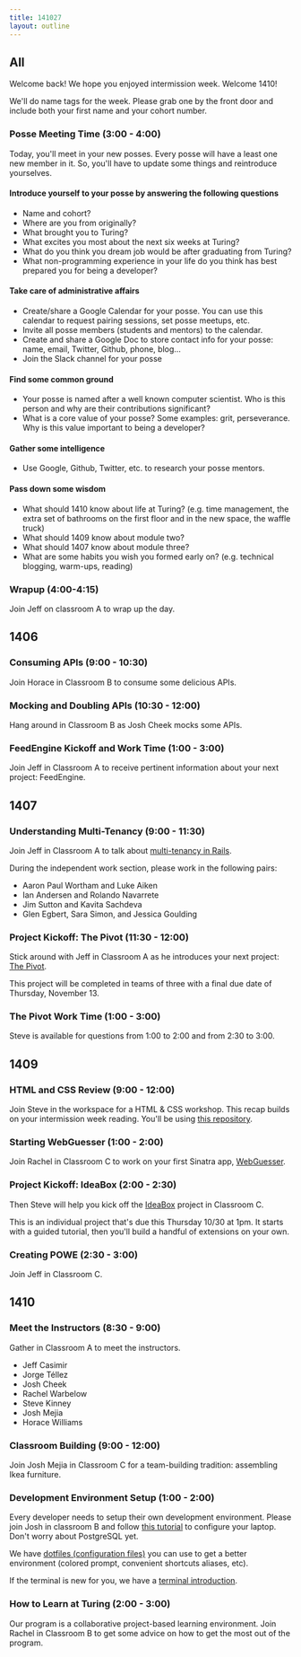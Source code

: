 ```yaml
---
title: 141027
layout: outline
---
```


## All

Welcome back! We hope you enjoyed intermission week. Welcome 1410!

We'll do name tags for the week. Please grab one by the front door and include
both your first name and your cohort number.


### Posse Meeting Time (3:00 - 4:00)

Today, you'll meet in your new posses. Every posse will have a least one new member in it. So, you'll have to update some things and reintroduce yourselves.

#### Introduce yourself to your posse by answering the following questions

* Name and cohort?
* Where are you from originally?
* What brought you to Turing?
* What excites you most about the next six weeks at Turing?
* What do you think you dream job would be after graduating from Turing?
* What non-programming experience in your life do you think has best prepared you for being a developer?

#### Take care of administrative affairs

* Create/share a Google Calendar for your posse. You can use this calendar to request pairing sessions, set posse meetups, etc.
* Invite all posse members (students and mentors) to the calendar.
* Create and share a Google Doc to store contact info for your posse: name, email, Twitter, Github, phone, blog…
* Join the Slack channel for your posse

#### Find some common ground

* Your posse is named after a well known computer scientist. Who is this person and why are their contributions significant?
* What is a core value of your posse? Some examples: grit, perseverance. Why is this value important to being a developer?

#### Gather some intelligence

* Use Google, Github, Twitter, etc. to research your posse mentors.

#### Pass down some wisdom

* What should 1410 know about life at Turing? (e.g. time management, the extra set of bathrooms on the first floor and in the new space, the waffle truck)
* What should 1409 know about module two?
* What should 1407 know about module three?
* What are some habits you wish you formed early on? (e.g. technical blogging, warm-ups, reading)

### Wrapup (4:00-4:15)

Join Jeff on classroom A to wrap up the day.

## 1406

### Consuming APIs (9:00 - 10:30)

Join Horace in Classroom B to consume some delicious APIs.

### Mocking and Doubling APIs (10:30 - 12:00)

Hang around in Classroom B as Josh Cheek mocks some APIs.

### FeedEngine Kickoff and Work Time (1:00 - 3:00)

Join Jeff in Classroom A to receive pertinent information about your next project: FeedEngine.

## 1407

### Understanding Multi-Tenancy (9:00 - 11:30)

Join Jeff in Classroom A to talk about [multi-tenancy in Rails](https://github.com/turingschool/lesson_plans/blob/master/ruby_03-professional_rails_applications/understanding_multitenancy.markdown).

During the independent work section, please work in the following pairs:

* Aaron Paul Wortham and Luke Aiken
* Ian Andersen and Rolando Navarrete
* Jim Sutton and Kavita Sachdeva
* Glen Egbert, Sara Simon, and Jessica Goulding

### Project Kickoff: The Pivot (11:30 - 12:00)

Stick around with Jeff in Classroom A as he introduces your next project: [The Pivot](http://tutorials.jumpstartlab.com/projects/the_pivot.html).

This project will be completed in teams of three with a final due date of
Thursday, November 13.

### The Pivot Work Time (1:00 - 3:00)

Steve is available for questions from 1:00 to 2:00 and from 2:30 to 3:00.

## 1409

### HTML and CSS Review (9:00 - 12:00)

Join Steve in the workspace for a HTML & CSS workshop. This recap builds on your intermission week reading. You'll be using [this repository](https://github.com/turingschool-examples/turing-bistro).

### Starting WebGuesser (1:00 - 2:00)

Join Rachel in Classroom C to work on your first Sinatra app, [WebGuesser](http://tutorials.jumpstartlab.com/projects/web_guesser.html).

### Project Kickoff: IdeaBox (2:00 - 2:30)

Then Steve will help you kick off the [IdeaBox](http://tutorials.jumpstartlab.com/projects/idea_box.html) project in Classroom C.

This is an individual project that's due this Thursday 10/30 at 1pm. It starts
with a guided tutorial, then you'll build a handful of extensions on your own.

### Creating POWE (2:30 - 3:00)

Join Jeff in Classroom C.

## 1410

### Meet the Instructors (8:30 - 9:00)

Gather in Classroom A to meet the instructors.

* Jeff Casimir
* Jorge Téllez
* Josh Cheek
* Rachel Warbelow
* Steve Kinney
* Josh Mejia
* Horace Williams

### Classroom Building (9:00 - 12:00)

Join Josh Mejia in Classroom C for a team-building tradition: assembling Ikea furniture.

### Development Environment Setup (1:00 - 2:00)

Every developer needs to setup their own development environment. Please join Josh in classroom B and follow [this tutorial](http://tutorials.jumpstartlab.com/topics/environment/environment.html) to configure your laptop.
Don't worry about PostgreSQL yet.

We have [dotfiles (configuration files)](https://github.com/turingschool/bootstrap_new_students)
you can use to get a better environment (colored prompt, convenient shortcuts aliases, etc).

If the terminal is new for you, we have a [terminal introduction](http://tutorials.jumpstartlab.com/academy/workshops/terminal_and_editor.html).

### How to Learn at Turing (2:00 - 3:00)

Our program is a collaborative project-based learning environment. Join Rachel in Classroom B to get some advice on how to get the most out of the program.